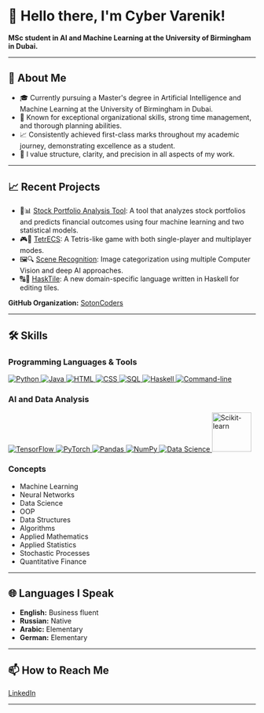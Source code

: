 # 👋 Hello there, I'm Cyber Varenik!

**MSc student in AI and Machine Learning at the University of Birmingham in Dubai.**

---

## 🚀 About Me

- 🎓 Currently pursuing a Master's degree in Artificial Intelligence and Machine Learning at the University of Birmingham in Dubai.
- 🌟 Known for exceptional organizational skills, strong time management, and thorough planning abilities.
- 📈 Consistently achieved first-class marks throughout my academic journey, demonstrating excellence as a student.
- 📐 I value structure, clarity, and precision in all aspects of my work.

---

## 📈 Recent Projects
- 💼📊 [Stock Portfolio Analysis Tool](https://github.com/Cyber-Var/PortfolioAnalysisAndSimulationTool): A tool that analyzes stock portfolios and predicts financial outcomes using four machine learning and two statistical models.
- 🎮🧩 [TetrECS](https://github.com/Cyber-Var/TetrECS): A Tetris-like game with both single-player and multiplayer modes.
- 🖼️🔍 [Scene Recognition](https://github.com/SotonCoders/scene_recognition): Image categorization using multiple Computer Vision and deep AI approaches.
- 🔠👾 [HaskTile](https://github.com/SotonCoders/HaskTile): A new domain-specific language written in Haskell for editing tiles.

**GitHub Organization:** [SotonCoders](https://github.com/SotonCoders)

---

## 🛠 Skills

### Programming Languages & Tools

<a href="https://www.python.org/" target="_blank">
  <img src="https://img.icons8.com/color/48/000000/python.png" alt="Python" title="Python"/>
</a>
<a href="https://www.java.com/" target="_blank">
  <img src="https://img.icons8.com/color/48/000000/java-coffee-cup-logo.png" alt="Java" title="Java"/>
</a>
<a href="https://www.w3schools.com/html/" target="_blank">
  <img src="https://img.icons8.com/color/48/000000/html-5--v1.png" alt="HTML" title="HTML"/>
</a>
<a href="https://www.w3schools.com/css/" target="_blank">
  <img src="https://img.icons8.com/color/48/000000/css3.png" alt="CSS" title="CSS"/>
</a>
<a href="https://www.mysql.com/" target="_blank">
  <img src="https://img.icons8.com/color/48/000000/mysql-logo.png" alt="SQL" title="SQL"/>
</a>
<a href="https://www.haskell.org/" target="_blank">
  <img src="https://img.icons8.com/color/48/000000/haskell.png" alt="Haskell" title="Haskell"/>
</a>
<a href="https://en.wikipedia.org/wiki/Command-line_interface" target="_blank">
  <img src="https://img.icons8.com/windows/48/000000/console.png" alt="Command-line" title="Command-line"/>
</a>

### AI and Data Analysis

<a href="https://www.tensorflow.org/" target="_blank">
  <img src="https://img.icons8.com/color/48/000000/tensorflow.png" alt="TensorFlow" title="TensorFlow"/>
</a>
<a href="https://pytorch.org/" target="_blank">
  <img src="https://img.icons8.com/?id=jH4BpkMnRrU5&format=png&color=000000" alt="PyTorch" title="PyTorch"/>
</a>
<a href="https://pandas.pydata.org/" target="_blank">
  <img src="https://img.icons8.com/?id=xSkewUSqtErH&format=png&color=000000" alt="Pandas" title="Pandas"/>
</a>
<a href="https://numpy.org/" target="_blank">
  <img src="https://img.icons8.com/?id=aR9CXyMagKIS&format=png&color=000000" alt="NumPy" title="NumPy"/>
</a>
<a href="https://www.datascience.com/" target="_blank">
  <img src="https://img.icons8.com/?size=50&id=Uurl4wPm2b86&format=png&color=000000" alt="Data Science" title="Data Science"/>
</a>
<a href="https://scikit-learn.org/" target="_blank">
  <img src="https://upload.wikimedia.org/wikipedia/commons/0/05/Scikit_learn_logo_small.svg" alt="Scikit-learn" title="Scikit-learn" width=80/>
</a>

### Concepts

- Machine Learning
- Neural Networks
- Data Science
- OOP
- Data Structures
- Algorithms
- Applied Mathematics
- Applied Statistics
- Stochastic Processes
- Quantitative Finance

---

## 🌐 Languages I Speak

- **English:** Business fluent
- **Russian:** Native
- **Arabic:** Elementary
- **German:** Elementary

---

## 📫 How to Reach Me

[LinkedIn](https://www.linkedin.com/in/kim-renata/)

---
